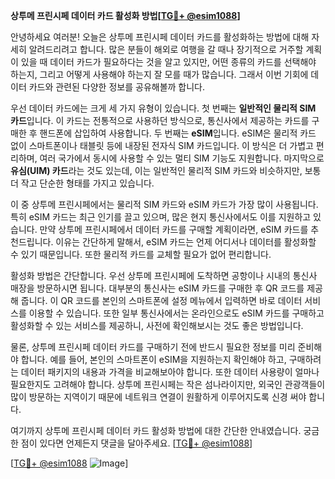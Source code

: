 **상투메 프린시페 데이터 카드 활성화 방법[[TG💪+ @esim1088](https://t.me/s/esim1088)]**

안녕하세요 여러분! 오늘은 상투메 프린시페 데이터 카드를 활성화하는 방법에 대해 자세히 알려드리려고 합니다. 많은 분들이 해외로 여행을 갈 때나 장기적으로 거주할 계획이 있을 때 데이터 카드가 필요하다는 것을 알고 있지만, 어떤 종류의 카드를 선택해야 하는지, 그리고 어떻게 사용해야 하는지 잘 모를 때가 많습니다. 그래서 이번 기회에 데이터 카드와 관련된 다양한 정보를 공유해볼까 합니다.

우선 데이터 카드에는 크게 세 가지 유형이 있습니다. 첫 번째는 **일반적인 물리적 SIM 카드**입니다. 이 카드는 전통적으로 사용하던 방식으로, 통신사에서 제공하는 카드를 구매한 후 핸드폰에 삽입하여 사용합니다. 두 번째는 **eSIM**입니다. eSIM은 물리적 카드 없이 스마트폰이나 태블릿 등에 내장된 전자식 SIM 카드입니다. 이 방식은 더 가볍고 편리하며, 여러 국가에서 동시에 사용할 수 있는 멀티 SIM 기능도 지원합니다. 마지막으로 **유심(UIM) 카드**라는 것도 있는데, 이는 일반적인 물리적 SIM 카드와 비슷하지만, 보통 더 작고 단순한 형태를 가지고 있습니다.

이 중 상투메 프린시페에서는 물리적 SIM 카드와 eSIM 카드가 가장 많이 사용됩니다. 특히 eSIM 카드는 최근 인기를 끌고 있으며, 많은 현지 통신사에서도 이를 지원하고 있습니다. 만약 상투메 프린시페에서 데이터 카드를 구매할 계획이라면, eSIM 카드를 추천드립니다. 이유는 간단하게 말해서, eSIM 카드는 언제 어디서나 데이터를 활성화할 수 있기 때문입니다. 또한 물리적 카드를 교체할 필요가 없어 편리합니다.

활성화 방법은 간단합니다. 우선 상투메 프린시페에 도착하면 공항이나 시내의 통신사 매장을 방문하시면 됩니다. 대부분의 통신사는 eSIM 카드를 구매한 후 QR 코드를 제공해 줍니다. 이 QR 코드를 본인의 스마트폰에 설정 메뉴에서 입력하면 바로 데이터 서비스를 이용할 수 있습니다. 또한 일부 통신사에서는 온라인으로도 eSIM 카드를 구매하고 활성화할 수 있는 서비스를 제공하니, 사전에 확인해보시는 것도 좋은 방법입니다.

물론, 상투메 프린시페 데이터 카드를 구매하기 전에 반드시 필요한 정보를 미리 준비해야 합니다. 예를 들어, 본인의 스마트폰이 eSIM을 지원하는지 확인해야 하고, 구매하려는 데이터 패키지의 내용과 가격을 비교해보아야 합니다. 또한 데이터 사용량이 얼마나 필요한지도 고려해야 합니다. 상투메 프린시페는 작은 섬나라이지만, 외국인 관광객들이 많이 방문하는 지역이기 때문에 네트워크 연결이 원활하게 이루어지도록 신경 써야 합니다.

여기까지 상투메 프린시페 데이터 카드 활성화 방법에 대한 간단한 안내였습니다. 궁금한 점이 있다면 언제든지 댓글을 달아주세요. [[TG💪+ @esim1088](https://t.me/s/esim1088)]

[[TG💪+ @esim1088](https://t.me/s/esim1088) ![Image](https://i.postimg.cc/Y0z9fWf4/image.png)]